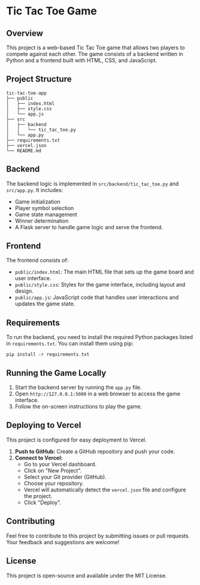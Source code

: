 # Tic Tac Toe Game

## Overview
This project is a web-based Tic Tac Toe game that allows two players to compete against each other. The game consists of a backend written in Python and a frontend built with HTML, CSS, and JavaScript.

## Project Structure
```
tic-tac-toe-app
├── public
│   ├── index.html
│   ├── style.css
│   └── app.js
├── src
│   ├── backend
│   │   └── tic_tac_toe.py
│   └── app.py
├── requirements.txt
├── vercel.json
└── README.md
```

## Backend
The backend logic is implemented in `src/backend/tic_tac_toe.py` and `src/app.py`. It includes:
- Game initialization
- Player symbol selection
- Game state management
- Winner determination
- A Flask server to handle game logic and serve the frontend.

## Frontend
The frontend consists of:
- `public/index.html`: The main HTML file that sets up the game board and user interface.
- `public/style.css`: Styles for the game interface, including layout and design.
- `public/app.js`: JavaScript code that handles user interactions and updates the game state.

## Requirements
To run the backend, you need to install the required Python packages listed in `requirements.txt`. You can install them using pip:

```
pip install -r requirements.txt
```

## Running the Game Locally
1. Start the backend server by running the `app.py` file.
2. Open `http://127.0.0.1:5000` in a web browser to access the game interface.
3. Follow the on-screen instructions to play the game.

## Deploying to Vercel
This project is configured for easy deployment to Vercel.

1.  **Push to GitHub:** Create a GitHub repository and push your code.
2.  **Connect to Vercel:**
    *   Go to your Vercel dashboard.
    *   Click on "New Project".
    *   Select your Git provider (GitHub).
    *   Choose your repository.
    *   Vercel will automatically detect the `vercel.json` file and configure the project.
    *   Click "Deploy".

## Contributing
Feel free to contribute to this project by submitting issues or pull requests. Your feedback and suggestions are welcome!

## License
This project is open-source and available under the MIT License.
